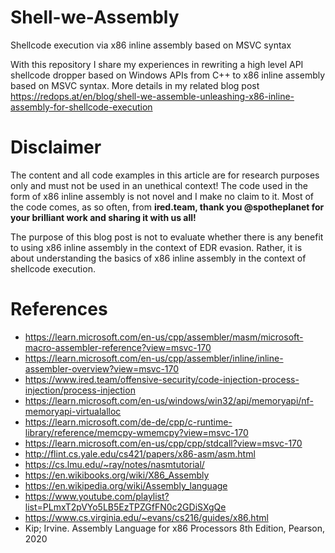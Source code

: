 # Shell-we-Assembly
Shellcode execution via x86 inline assembly based on MSVC syntax

With this repository I share my experiences in rewriting a high level API shellcode dropper based on Windows APIs from C++ to x86 inline assembly based on MSVC syntax.
More details in my related blog post https://redops.at/en/blog/shell-we-assemble-unleashing-x86-inline-assembly-for-shellcode-execution

# **Disclaimer**
The content and all code examples in this article are for research purposes only and must not be used in an unethical context! The code used in the form of x86 inline assembly is not novel and I make no claim to it. Most of the code comes, as so often, from **ired.team, thank you @spotheplanet for your brilliant work and sharing it with us all!**

The purpose of this blog post is not to evaluate whether there is any benefit to using x86 inline assembly in the context of EDR evasion. Rather, it is about understanding the basics of x86 inline assembly in the context of shellcode execution.

# **References**
- https://learn.microsoft.com/en-us/cpp/assembler/masm/microsoft-macro-assembler-reference?view=msvc-170
- https://learn.microsoft.com/en-us/cpp/assembler/inline/inline-assembler-overview?view=msvc-170
- https://www.ired.team/offensive-security/code-injection-process-injection/process-injection
- https://learn.microsoft.com/en-us/windows/win32/api/memoryapi/nf-memoryapi-virtualalloc
- https://learn.microsoft.com/de-de/cpp/c-runtime-library/reference/memcpy-wmemcpy?view=msvc-170
- https://learn.microsoft.com/en-us/cpp/cpp/stdcall?view=msvc-170
- http://flint.cs.yale.edu/cs421/papers/x86-asm/asm.html
- https://cs.lmu.edu/~ray/notes/nasmtutorial/
- https://en.wikibooks.org/wiki/X86_Assembly
- https://en.wikipedia.org/wiki/Assembly_language
- https://www.youtube.com/playlist?list=PLmxT2pVYo5LB5EzTPZGfFN0c2GDiSXgQe
- https://www.cs.virginia.edu/~evans/cs216/guides/x86.html
- Kip; Irvine. Assembly Language for x86 Processors 8th Edition, Pearson, 2020
